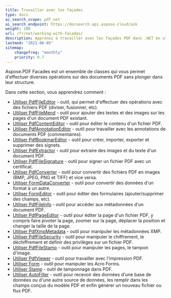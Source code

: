 ```yaml
---
title: Travailler avec les façades
type: docs
ai_search_scope: pdf_net
ai_search_endpoint: https://docsearch.api.aspose.cloud/ask
weight: 100
url: /fr/net/working-with-facades/
description: Apprenez à travailler avec les façades PDF dans .NET en utilisant Aspose.PDF pour une manipulation et une visualisation plus faciles du contenu PDF.
lastmod: "2021-06-05"
sitemap:
    changefreq: "monthly"
    priority: 0.7
---
```

Aspose.PDF Facades est un ensemble de classes qui vous permet d'effectuer diverses opérations sur des documents PDF sans plonger dans leur structure.

Dans cette section, vous apprendrez comment :

- [Utiliser PdfFileEditor](/pdf/fr/net/pdffileeditor-class/) - outil, qui permet d'effectuer des opérations avec des fichiers PDF (diviser, fusionner, etc).
- [Utiliser PdfFileMend](/pdf/fr/net/pdffilemend-class/) - outil pour ajouter des textes et des images sur les pages d'un document PDF existant.
- [Utiliser PdfContentEditor](/pdf/fr/net/pdfcontenteditor-class/) - outil pour éditer le contenu d'un fichier PDF.
- [Utiliser PdfAnnotationEditor](/pdf/fr/net/pdfannotationeditor-class/) - outil pour travailler avec les annotations de documents PDF (commentaires).
- [Utiliser PdfBookmarEditor](/pdf/fr/net/working-with-bookmarks-facades/) - outil pour créer, importer, exporter et supprimer des signets.
- [Utiliser PdfExtractor](/pdf/fr/net/pdfextractor-class/) - outil pour extraire des images et du texte d'un document PDF.
- [Utiliser PdfFileSignature](/pdf/fr/net/pdffilesignature-class/) - outil pour signer un fichier PDF avec un certificat.
- [Utiliser PdfConverter](/pdf/fr/net/pdfconverter-class/) - outil pour convertir des fichiers PDF en images (BMP, JPEG, PNG et TIFF) et vice versa.
- [Utiliser FormDataConverter](/pdf/fr/net/formdataconverter-class/) - outil pour convertir des données d'un format à un autre.
- [Utiliser FormEditor](/pdf/fr/net/formeditor-class/) - outil pour éditer des formulaires (ajouter/supprimer des champs, etc).
- [Utiliser PdfFileInfo](/pdf/fr/net/pdffileinfo-class/) - outil pour accéder aux métadonnées d'un document PDF.
- [Utiliser PdfPageEditor](/pdf/fr/net/pdfpageeditor-class/) - outil pour éditer la page d'un fichier PDF, y compris faire pivoter la page, zoomer sur la page, déplacer la position et changer la taille de la page.
- [Utiliser PdfXmpMetadata](/pdf/fr/net/pdfxmpmetadata-class/) - outil pour manipuler les métadonnées XMP.
- [Utiliser PdfFileSecurity](/pdf/fr/net/pdffilesecurity-class/) - outil pour manipuler le chiffrement, le déchiffrement et définir des privilèges sur un fichier PDF.
- [Utiliser PdfFileStamp](/pdf/fr/net/pdffilestamp-class/) - outil pour manipuler les pages, le tampon d'image.
- [Utiliser PdfViewer](/pdf/fr/net/pdfviewer-class/) - outil pour travailler avec l'impression PDF.
- [Utiliser Form](/pdf/fr/net/form-class/) - outil pour manipuler les Acro Forms.
- [Utiliser Stamp](/pdf/fr/net/stamp-class/) - outil de tamponnage dans PDF.
- [Utiliser AutoFiller](/pdf/fr/net/autofiller-class/) - outil pour recevoir des données d'une base de données ou d'une autre source de données, les remplir dans les champs conçus du modèle PDF et enfin générer un nouveau fichier ou flux PDF.